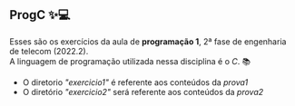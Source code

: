 ## ProgC ✨💻

Esses são os exercícios da aula de **programação 1**, 2ª fase de engenharia de telecom (2022.2). <br> A linguagem de programação utilizada nessa disciplina é o *C*. 📚

- O diretorio *"exercicio1"* é referente aos conteúdos da *prova1*
- O diretório *"exercicio2"* será referente aos conteúdos da *prova2*
